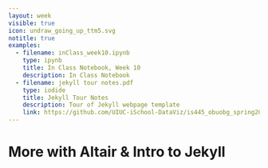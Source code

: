 ```yaml
---
layout: week
visible: true
icon: undraw_going_up_ttm5.svg
notitle: true
examples:
  - filename: inClass_week10.ipynb
    type: ipynb
    title: In Class Notebook, Week 10
    description: In Class Notebook
  - filename: jekyll tour notes.pdf
    type: iodide
    title: Jekyll Tour Notes
    description: Tour of Jekyll webpage template
    link: https://github.com/UIUC-iSchool-DataViz/is445_obuobg_spring2025/blob/main/week10/pdfs/jekyll%20tour%20notes.pdf
---
```


# More with Altair & Intro to Jekyll



